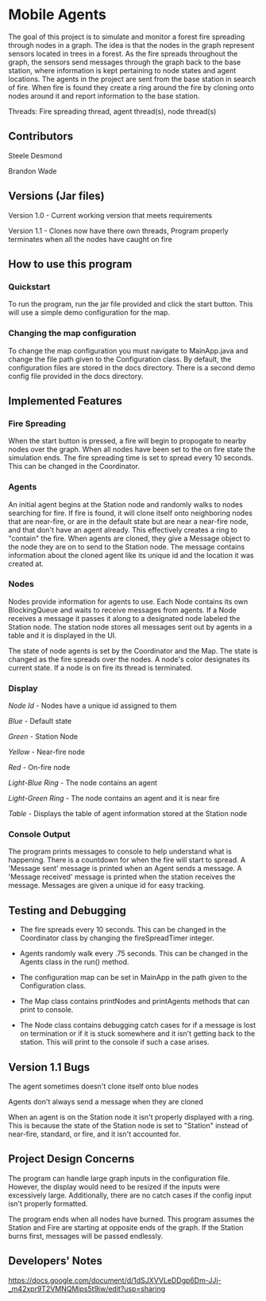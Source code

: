 # Mobile Agents

The goal of this project is to simulate and monitor a forest fire spreading through nodes in a graph. The idea is that the nodes in the graph represent sensors located in trees in a forest. As the fire spreads throughout the graph, the sensors send messages through the graph back to the base station, where information is kept pertaining to node states and agent locations. The agents in the project are sent from the base station in search of fire. When fire is found they create a ring around the fire by cloning onto nodes around it and report information to the base station.

Threads: Fire spreading thread, agent thread(s), node thread(s)

## Contributors

Steele Desmond

Brandon Wade

## Versions (Jar files)

Version 1.0 - Current working version that meets requirements

Version 1.1 - Clones now have there own threads, Program properly terminates
when all the nodes have caught on fire

## How to use this program

### Quickstart

To run the program, run the jar file provided and click the start button. This
will use a simple demo configuration for the map.

### Changing the map configuration

To change the map configuration you must navigate to MainApp.java and change the
file path given to the Configuration class. By default, the configuration files 
are stored in the docs directory. There is a second demo config file provided
in the docs directory.

## Implemented Features

### Fire Spreading

When the start button is pressed, a fire will begin to propogate to nearby nodes
over the graph. When all nodes have been set to the on fire state the simulation
ends. The fire spreading time is set to spread every 10 seconds. This can be 
changed in the Coordinator.

### Agents

An initial agent begins at the Station node and randomly walks to nodes searching
for fire. If fire is found, it will clone itself onto neighboring nodes that are
near-fire, or are in the default state but are near a near-fire node, and that 
don't have an agent already. This effectively creates a ring to "contain" the 
fire. When agents are cloned, they give a Message object to the node they are 
on to send to the Station node. The message contains information about the 
cloned agent like its unique id and the location it was created at.

### Nodes

Nodes provide information for agents to use. Each Node contains its own 
BlockingQueue and waits to receive messages from agents. If a Node receives a 
message it passes it along to a designated node labeled the Station node. The 
station node stores all messages sent out by agents in a table and it is 
displayed in the UI.

The state of node agents is set by the Coordinator and the Map. The state is 
changed as the fire spreads over the nodes. A node's color designates its 
current state. If a node is on fire its thread is terminated.

### Display

*Node Id* - Nodes have a unique id assigned to them

*Blue* - Default state

*Green* - Station Node

*Yellow* - Near-fire node

*Red* - On-fire node

*Light-Blue Ring* - The node contains an agent

*Light-Green Ring* - The node contains an agent and it is near fire

*Table* - Displays the table of agent information stored at the Station node

### Console Output

The program prints messages to console to help understand what is happening. 
There is a countdown for when the fire will start to spread. A 'Message sent' 
message is printed when an Agent sends a message. A 'Message received' message 
is printed when the station receives the message. Messages are given a unique id
for easy tracking.


## Testing and Debugging

* The fire spreads every 10 seconds. This can be changed in the Coordinator class
by changing the fireSpreadTimer integer.

* Agents randomly walk every .75 seconds. This can be changed in the Agents class
in the run() method. 

* The configuration map can be set in MainApp in the path given to the
Configuration class.

* The Map class contains printNodes and printAgents methods that can print to 
console.

* The Node class contains debugging catch cases for if a message is lost on
termination or if it is stuck somewhere and it isn't getting back to the station.
This will print to the console if such a case arises.


## Version 1.1 Bugs

The agent sometimes doesn't clone itself onto blue nodes

Agents don't always send a message when they are cloned

When an agent is on the Station node it isn't properly displayed with a ring. 
This is because the state of the Station node is set to "Station" instead of 
near-fire, standard, or fire, and it isn't accounted for.


## Project Design Concerns

The program can handle large graph inputs in the configuration file. However, the
display would need to be resized if the inputs were excessively large. 
Additionally, there are no catch cases if the config input isn't properly
formatted.

The program ends when all nodes have burned. This program assumes the Station and
Fire are starting at opposite ends of the graph. If the Station burns first, 
messages will be passed endlessly.

## Developers' Notes
https://docs.google.com/document/d/1dSJXVVLeDDgp6Dm-JJj-_m42xpr9T2VMNQMips5t9iw/edit?usp=sharing

